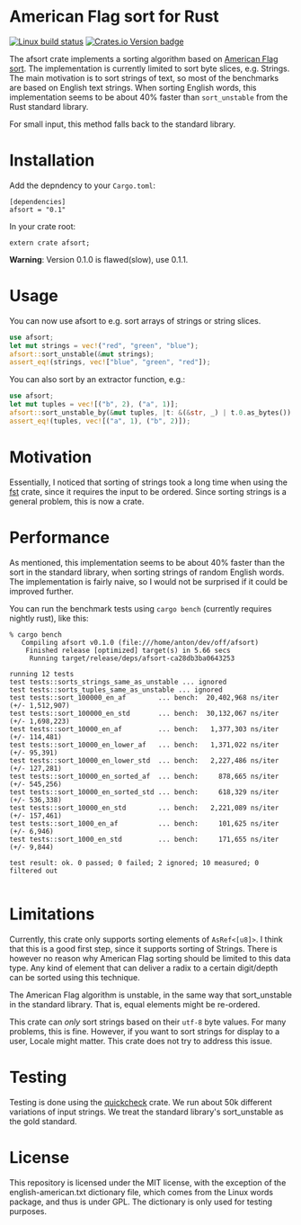 
# American Flag sort for Rust

[![Linux build status](https://travis-ci.org/antonha/afsort.svg?branch=master)](https://travis-ci.org/antonha/afsort)
[![Crates.io Version badge](https://img.shields.io/crates/v/afsort.svg)](https://crates.io/crates/afsort)

The afsort crate implements a sorting algorithm based on
[American Flag sort](https://en.wikipedia.org/wiki/American_flag_sort). The implementation is
currently limited to sort byte slices, e.g. Strings. The main motivation is to sort strings of
text, so most of the benchmarks are based on English text strings. When sorting English words, 
this implementation seems to be about 40% faster than `sort_unstable` from the Rust standard 
library.

For small input, this method falls back to the standard library.

# Installation

Add the depndency to your `Cargo.toml`: 

```ignore
[dependencies]
afsort = "0.1"
```
In your crate root:
```ignore
extern crate afsort;
```
**Warning**: Version 0.1.0 is flawed(slow), use 0.1.1.

# Usage

You can now use afsort to e.g. sort arrays of strings or string slices.

```rust
use afsort;
let mut strings = vec!("red", "green", "blue");
afsort::sort_unstable(&mut strings);
assert_eq!(strings, vec!["blue", "green", "red"]);
```

You can also sort by an extractor function, e.g.:

```rust
use afsort;
let mut tuples = vec![("b", 2), ("a", 1)];
afsort::sort_unstable_by(&mut tuples, |t: &(&str, _) | t.0.as_bytes());
assert_eq!(tuples, vec![("a", 1), ("b", 2)]);
```

# Motivation

Essentially, I noticed that sorting of strings took a long time when using the
[fst](https://github.com/BurntSushi/fst) crate, since it requires the input to be ordered.
Since sorting strings is a general problem, this is now a crate.

# Performance

As mentioned, this implementation seems to be about 40% faster than the sort in the standard
library, when sorting strings of random English words.  The implementation is fairly naive,
so I would not be surprised if it could be improved further.

You can run the benchmark tests using `cargo bench` (currently requires nightly rust), like this:

```ignore
% cargo bench
   Compiling afsort v0.1.0 (file:///home/anton/dev/off/afsort)
    Finished release [optimized] target(s) in 5.66 secs
     Running target/release/deps/afsort-ca28db3ba0643253

running 12 tests
test tests::sorts_strings_same_as_unstable ... ignored
test tests::sorts_tuples_same_as_unstable ... ignored
test tests::sort_100000_en_af        ... bench:  20,402,968 ns/iter (+/- 1,512,907)
test tests::sort_100000_en_std       ... bench:  30,132,067 ns/iter (+/- 1,698,223)
test tests::sort_10000_en_af         ... bench:   1,377,303 ns/iter (+/- 114,481)
test tests::sort_10000_en_lower_af   ... bench:   1,371,022 ns/iter (+/- 95,391)
test tests::sort_10000_en_lower_std  ... bench:   2,227,486 ns/iter (+/- 127,281)
test tests::sort_10000_en_sorted_af  ... bench:     878,665 ns/iter (+/- 545,256)
test tests::sort_10000_en_sorted_std ... bench:     618,329 ns/iter (+/- 536,338)
test tests::sort_10000_en_std        ... bench:   2,221,089 ns/iter (+/- 157,461)
test tests::sort_1000_en_af          ... bench:     101,625 ns/iter (+/- 6,946)
test tests::sort_1000_en_std         ... bench:     171,655 ns/iter (+/- 9,844)

test result: ok. 0 passed; 0 failed; 2 ignored; 10 measured; 0 filtered out


```
# Limitations

Currently, this crate only supports sorting elements of `AsRef<[u8]>`. I think that this is a
good first step, since it supports sorting of Strings. There is however no reason why American
Flag sorting should be limited to this data type. Any kind of element that can deliver a radix
to a certain digit/depth can be sorted using this technique.

The American Flag algorithm is unstable, in the same way that sort_unstable in the standard
library. That is, equal elements might be re-ordered.

This crate can _only_ sort strings based on their `utf-8` byte values. For many problems, this
is fine. However, if you want to sort strings for display to a user, Locale might matter. This
crate does not try to address this issue.

# Testing

Testing is done using the [quickcheck](https://github.com/BurntSushi/quickcheck) crate. We run
about 50k different variations of input strings. We treat the standard library's sort_unstable
as the gold standard.

# License 

This repository is licensed under the MIT license, with the exception of the english-american.txt
dictionary file, which comes from the Linux words package, and thus is under GPL. The dictionary 
is only used for testing purposes.
